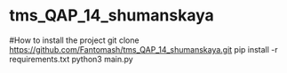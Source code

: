 # tms_QAP_14_shumanskaya
#How to install the project
git clone https://github.com/Fantomash/tms_QAP_14_shumanskaya.git
pip install -r requirements.txt
python3 main.py
